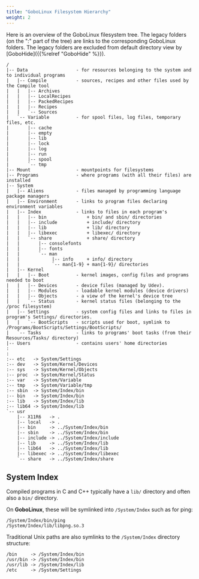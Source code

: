 ```yaml
---
title: "GoboLinux Filesystem Hierarchy"
weight: 2
---
```


Here is an overview of the GoboLinux filesystem tree. The legacy folders (on the
":" part of the tree) are links to the corresponding GoboLinux folders. The
legacy folders are excluded from default directory view by
[GoboHide]({{%relref "GoboHide" %}}).

```
/
|-- Data                  - for resources belonging to the system and to individual programs
|   |-- Compile           - sources, recipes and other files used by the Compile tool
|   |   |-- Archives
|   |   |-- LocalRecipes
|   |   |-- PackedRecipes
|   |   |-- Recipes
|   |   `-- Sources
|   `-- Variable          - for spool files, log files, temporary files, etc.
|       |-- cache
|       |-- empty
|       |-- lib
|       |-- lock
|       |-- log
|       |-- run
|       |-- spool
|       `-- tmp
|-- Mount                 - mountpoints for filesystems
|-- Programs              - where programs (with all their files) are installed
|-- System
|   |-- Aliens            - files managed by programming language package managers
|   |-- Environment       - links to program files declaring environment variables
|   |-- Index             - links to files in each program's
|   |   |-- bin               + bin/ and sbin/ directories
|   |   |-- include           + include/ directory
|   |   |-- lib               + lib/ directory
|   |   |-- libexec           + libexec/ directory
|   |   `-- share             + share/ directory
|   |       |-- consolefonts
|   |       |-- fonts
|   |       `-- man
|   |            |-- info     + info/ directory
|   |            `-- man{1-9} + man{1-9}/ directories
|   |-- Kernel
|   |   |-- Boot          - kernel images, config files and programs needed to boot
|   |   |-- Devices       - device files (managed by Udev).
|   |   |-- Modules       - loadable kernel modules (device drivers)
|   |   |-- Objects       - a view of the kernel's device tree
|   |   `-- Status        - kernel status files (belonging to the /proc filesystem)
|   |-- Settings          - system config files and links to files in program's Settings/ directories.
|   |   `-- BootScripts   - scripts used for boot, symlink to /Programs/BootScripts/Settings/BootScripts/
|   `-- Tasks             - links to programs' boot tasks (from their Resources/Tasks/ directory)
|-- Users                 - contains users' home directories
:
:
:-- etc   -> System/Settings
:-- dev   -> System/Kernel/Devices
:-- sys   -> System/Kernel/Objects
:-- proc  -> System/Kernel/Status
:-- var   -> System/Variable
:-- tmp   -> System/Variable/tmp
:-- sbin  -> System/Index/bin
:-- bin   -> System/Index/bin
:-- lib   -> System/Index/lib
:-- lib64 -> System/Index/lib
`-- usr
    |-- X11R6   -> .
    |-- local   -> .
    |-- bin     -> ../System/Index/bin
    |-- sbin    -> ../System/Index/bin
    |-- include -> ../System/Index/include
    |-- lib     -> ../System/Index/lib
    |-- lib64   -> ../System/Index/lib
    |-- libexec -> ../System/Index/libexec
    `-- share   -> ../System/Index/share
```

## System Index

Compiled programs in C and C++ typically have a `lib/` directory and often also
a `bin/` directory.

On **GoboLinux**, these will be symlinked into `/System/Index` such as for ping:

    /System/Index/bin/ping
    /System/Index/lib/libpng.so.3

Traditional Unix paths are also symlinks to the `/System/Index` directory
structure:

    /bin     -> /System/Index/bin
    /usr/bin -> /System/Index/bin
    /usr/lib -> /System/Index/lib
    /etc     -> /System/Settings
